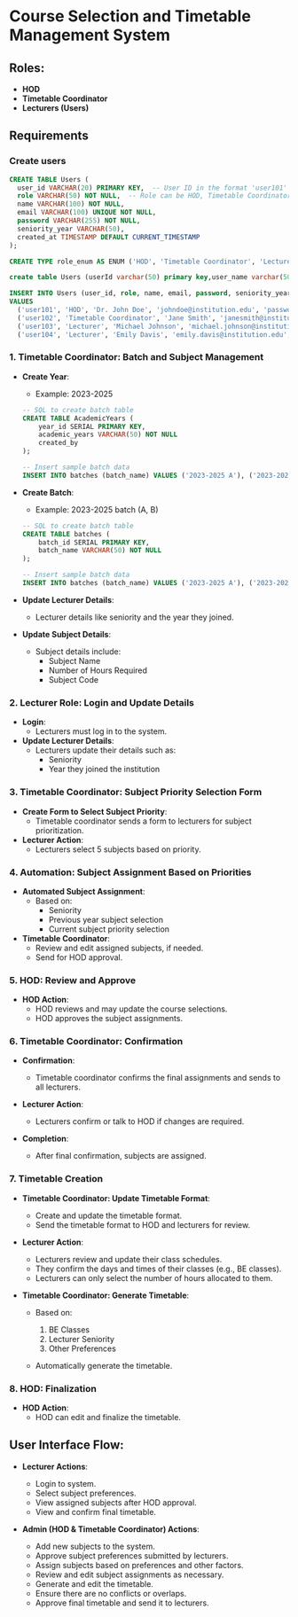 # Course Selection and Timetable Management System

## Roles:

- **HOD**
- **Timetable Coordinator**
- **Lecturers (Users)**

## Requirements

### Create users

```sql
CREATE TABLE Users (
  user_id VARCHAR(20) PRIMARY KEY,  -- User ID in the format 'user101'
  role VARCHAR(50) NOT NULL,  -- Role can be HOD, Timetable Coordinator, or Lecturer
  name VARCHAR(100) NOT NULL,
  email VARCHAR(100) UNIQUE NOT NULL,
  password VARCHAR(255) NOT NULL,
  seniority_year VARCHAR(50),
  created_at TIMESTAMP DEFAULT CURRENT_TIMESTAMP
);

CREATE TYPE role_enum AS ENUM ('HOD', 'Timetable Coordinator', 'Lecturer');

create table Users (userId varchar(50) primary key,user_name varchar(50) not null,email varchar(100) unique not null,password varchar(100) not null,role role_enum  not null,seniority_year integer not null,created_at TIMESTAMP DEFAULT CURRENT_TIMESTAMP);
```

```sql
INSERT INTO Users (user_id, role, name, email, password, seniority_year, created_at)
VALUES
  ('user101', 'HOD', 'Dr. John Doe', 'johndoe@institution.edu', 'password123', '1999', '2025-01-15 10:00:00'),
  ('user102', 'Timetable Coordinator', 'Jane Smith', 'janesmith@institution.edu', 'password456', '1999', '2025-01-15 10:30:00'),
  ('user103', 'Lecturer', 'Michael Johnson', 'michael.johnson@institution.edu', 'password789', '1999', '2025-01-15 11:00:00'),
  ('user104', 'Lecturer', 'Emily Davis', 'emily.davis@institution.edu', 'password101', '2000', '2025-01-15 11:30:00');
```

### 1. Timetable Coordinator: Batch and Subject Management

- **Create Year**:

  - Example: 2023-2025

  ```sql
  -- SQL to create batch table
  CREATE TABLE AcademicYears (
      year_id SERIAL PRIMARY KEY,
      academic_years VARCHAR(50) NOT NULL
      created_by
  );

  -- Insert sample batch data
  INSERT INTO batches (batch_name) VALUES ('2023-2025 A'), ('2023-2025 B');
  ```

- **Create Batch**:

  - Example: 2023-2025 batch (A, B)

  ```sql
  -- SQL to create batch table
  CREATE TABLE batches (
      batch_id SERIAL PRIMARY KEY,
      batch_name VARCHAR(50) NOT NULL
  );

  -- Insert sample batch data
  INSERT INTO batches (batch_name) VALUES ('2023-2025 A'), ('2023-2025 B');
  ```

- **Update Lecturer Details**:

  - Lecturer details like seniority and the year they joined.

- **Update Subject Details**:
  - Subject details include:
    - Subject Name
    - Number of Hours Required
    - Subject Code

### 2. Lecturer Role: Login and Update Details

- **Login**:
  - Lecturers must log in to the system.
- **Update Lecturer Details**:
  - Lecturers update their details such as:
    - Seniority
    - Year they joined the institution

### 3. Timetable Coordinator: Subject Priority Selection Form

- **Create Form to Select Subject Priority**:
  - Timetable coordinator sends a form to lecturers for subject prioritization.
- **Lecturer Action**:
  - Lecturers select 5 subjects based on priority.

### 4. Automation: Subject Assignment Based on Priorities

- **Automated Subject Assignment**:
  - Based on:
    - Seniority
    - Previous year subject selection
    - Current subject priority selection
- **Timetable Coordinator**:
  - Review and edit assigned subjects, if needed.
  - Send for HOD approval.

### 5. HOD: Review and Approve

- **HOD Action**:
  - HOD reviews and may update the course selections.
  - HOD approves the subject assignments.

### 6. Timetable Coordinator: Confirmation

- **Confirmation**:
  - Timetable coordinator confirms the final assignments and sends to all lecturers.
- **Lecturer Action**:

  - Lecturers confirm or talk to HOD if changes are required.

- **Completion**:
  - After final confirmation, subjects are assigned.

### 7. Timetable Creation

- **Timetable Coordinator: Update Timetable Format**:

  - Create and update the timetable format.
  - Send the timetable format to HOD and lecturers for review.

- **Lecturer Action**:

  - Lecturers review and update their class schedules.
  - They confirm the days and times of their classes (e.g., BE classes).
  - Lecturers can only select the number of hours allocated to them.

- **Timetable Coordinator: Generate Timetable**:

  - Based on:

    1. BE Classes
    2. Lecturer Seniority
    3. Other Preferences

  - Automatically generate the timetable.

### 8. HOD: Finalization

- **HOD Action**:
  - HOD can edit and finalize the timetable.
 
## User Interface Flow:

- **Lecturer Actions**:
  - Login to system.
  - Select subject preferences.
  - View assigned subjects after HOD approval.
  - View and confirm final timetable.


- **Admin (HOD & Timetable Coordinator) Actions**:

  - Add new subjects to the system.
  - Approve subject preferences submitted by lecturers.
  - Assign subjects based on preferences and other factors.
  - Review and edit subject assignments as necessary.
  - Generate and edit the timetable.
  - Ensure there are no conflicts or overlaps.
  - Approve final timetable and send it to lecturers.

